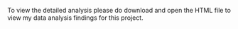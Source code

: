 To view the detailed analysis please do download and open the HTML file to view my data analysis findings for this project.
